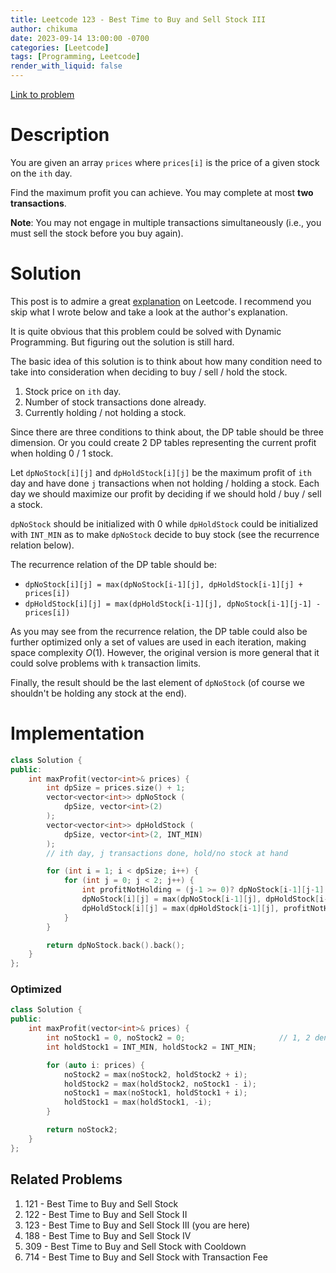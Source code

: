 ```yaml
---
title: Leetcode 123 - Best Time to Buy and Sell Stock III
author: chikuma
date: 2023-09-14 13:00:00 -0700
categories: [Leetcode]
tags: [Programming, Leetcode]
render_with_liquid: false
---
```


[Link to problem](https://leetcode.com/problems/best-time-to-buy-and-sell-stock-iii/)

# Description

You are given an array `prices` where `prices[i]` is the price of a given stock
on the `ith` day.

Find the maximum profit you can achieve. You may complete at most **two
transactions**.

**Note**: You may not engage in multiple transactions simultaneously (i.e., you
must sell the stock before you buy again).

# Solution

This post is to admire a great
[explanation](https://leetcode.com/problems/best-time-to-buy-and-sell-stock-with-transaction-fee/solutions/108870/most-consistent-ways-of-dealing-with-the-series-of-stock-problems/)
on Leetcode. I recommend you skip what I wrote below and take a look at the
author's explanation.

It is quite obvious that this problem could be solved with Dynamic Programming.
But figuring out the solution is still hard.

The basic idea of this solution is to think about how many condition need to
take into consideration when deciding to buy / sell / hold the stock.

1. Stock price on `ith` day.
1. Number of stock transactions done already.
1. Currently holding / not holding a stock.

Since there are three conditions to think about, the DP table should be three
dimension. Or you could create 2 DP tables representing the current profit when
holding 0 / 1 stock.

Let `dpNoStock[i][j]` and `dpHoldStock[i][j]` be the maximum profit of `ith` day
and have done `j` transactions when not holding / holding a stock. Each day we
should maximize our profit by deciding if we should hold / buy / sell a stock.

`dpNoStock` should be initialized with 0 while `dpHoldStock` could be
initialized with `INT_MIN` as to make `dpNoStock` decide to buy stock (see the
recurrence relation below).

The recurrence relation of the DP table should be:
* `dpNoStock[i][j] = max(dpNoStock[i-1][j], dpHoldStock[i-1][j] + prices[i])`
* `dpHoldStock[i][j] = max(dpHoldStock[i-1][j], dpNoStock[i-1][j-1] - prices[i])`

As you may see from the recurrence relation, the DP table could also be further
optimized only a set of values are used in each iteration, making space
complexity $O(1)$. However, the original version is more general that it could
solve problems with `k` transaction limits.

Finally, the result should be the last element of `dpNoStock` (of course we
shouldn't be holding any stock at the end).

# Implementation

```cpp
class Solution {
public:
    int maxProfit(vector<int>& prices) {
        int dpSize = prices.size() + 1;
        vector<vector<int>> dpNoStock (
            dpSize, vector<int>(2)
        );
        vector<vector<int>> dpHoldStock (
            dpSize, vector<int>(2, INT_MIN)
        );
        // ith day, j transactions done, hold/no stock at hand

        for (int i = 1; i < dpSize; i++) {
            for (int j = 0; j < 2; j++) {
                int profitNotHolding = (j-1 >= 0)? dpNoStock[i-1][j-1]: 0;
                dpNoStock[i][j] = max(dpNoStock[i-1][j], dpHoldStock[i-1][j] + prices[i-1]);     // hold / sell stock
                dpHoldStock[i][j] = max(dpHoldStock[i-1][j], profitNotHolding - prices[i-1]);    // hold / buy stock
            }
        }

        return dpNoStock.back().back();
    }
};
```

### Optimized

```cpp
class Solution {
public:
    int maxProfit(vector<int>& prices) {
        int noStock1 = 0, noStock2 = 0;                     // 1, 2 denotes the number of transactions done
        int holdStock1 = INT_MIN, holdStock2 = INT_MIN;

        for (auto i: prices) {
            noStock2 = max(noStock2, holdStock2 + i);
            holdStock2 = max(holdStock2, noStock1 - i);
            noStock1 = max(noStock1, holdStock1 + i);
            holdStock1 = max(holdStock1, -i);
        }

        return noStock2;
    }
};
```

## Related Problems

1. 121 - Best Time to Buy and Sell Stock
1. 122 - Best Time to Buy and Sell Stock II
1. 123 - Best Time to Buy and Sell Stock III (you are here)
1. 188 - Best Time to Buy and Sell Stock IV
1. 309 - Best Time to Buy and Sell Stock with Cooldown
1. 714 - Best Time to Buy and Sell Stock with Transaction Fee
